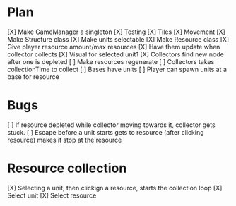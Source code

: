 # Plan

[X] Make GameManager a singleton
[X] Testing
[X] Tiles
[X] Movement 
[X] Make Structure class
[X] Make units selectable
[X] Make Resource class
[X] Give player resource amount/max resources
[X] Have them update when collector collects
[X] Visual for selected unit1 
[X] Collectors find new node after one is depleted
[ ] Make resources regenerate
[ ] Collectors takes collectionTime to collect
[ ] Bases have units
[ ] Player can spawn units at a base for resource


# Bugs
[ ] If resource depleted while collector moving towards it, collector gets stuck.
[ ] Escape before a unit starts gets to resource (after clicking resource) makes it stop at the resource


# Resource collection

[X] Selecting a unit, then clickign a resource, starts the collection loop
[X] Select unit
[X] Select resource

